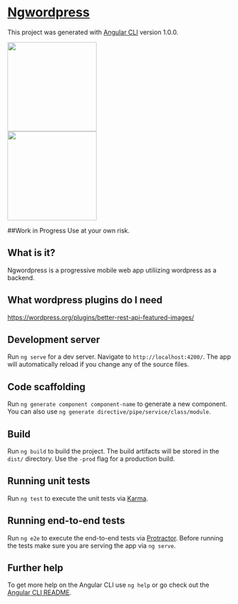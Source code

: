 # [Ngwordpress](http://seacloud9.github.io/ngwordpress)
This project was generated with [Angular CLI](https://github.com/angular/angular-cli) version 1.0.0.

<img src="http://seacloud9.github.io/ngwordpress/example1.png" style="width:200px" />
<br />
<img src="http://seacloud9.github.io/ngwordpress/example2.png" style="width:200px" />

##Work in Progress
Use at your own risk.

## What is it?
Ngwordpress is a progressive mobile web app utiliizing wordpress as a backend.

## What wordpress plugins do I need
https://wordpress.org/plugins/better-rest-api-featured-images/


## Development server

Run `ng serve` for a dev server. Navigate to `http://localhost:4200/`. The app will automatically reload if you change any of the source files.

## Code scaffolding

Run `ng generate component component-name` to generate a new component. You can also use `ng generate directive/pipe/service/class/module`.

## Build

Run `ng build` to build the project. The build artifacts will be stored in the `dist/` directory. Use the `-prod` flag for a production build.

## Running unit tests

Run `ng test` to execute the unit tests via [Karma](https://karma-runner.github.io).

## Running end-to-end tests

Run `ng e2e` to execute the end-to-end tests via [Protractor](http://www.protractortest.org/).
Before running the tests make sure you are serving the app via `ng serve`.

## Further help

To get more help on the Angular CLI use `ng help` or go check out the [Angular CLI README](https://github.com/angular/angular-cli/blob/master/README.md).
